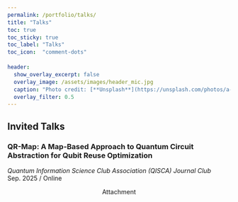 ```yaml
---
permalink: /portfolio/talks/
title: "Talks"
toc: true
toc_sticky: true
toc_label: "Talks"
toc_icon:  "comment-dots"

header:
  show_overlay_excerpt: false
  overlay_image: /assets/images/header_mic.jpg
  caption: "Photo credit: [**Unsplash**](https://unsplash.com/photos/a-microphone-that-is-sitting-on-a-stand-ekHSHvgr27k)"
  overlay_filter: 0.5
---
```


## Invited Talks

### QR-Map: A Map-Based Approach to Quantum Circuit Abstraction for Qubit Reuse Optimization <a href="/portfolio/publications/#qr-map-a-map-based-approach-to-quantum-circuit-abstraction-for-qubit-reuse-optimization-"><i class="fa fa-hashtag" title="Publication"></i></a>

*Quantum Information Science Club Association (QISCA) Journal Club*
<br>Sep. 2025 / Online

<div style="text-align: center;">
  <a class="btn btn--info" onclick="toggleContent(this)">
      <i class="toggle-icon" data-feather="chevron-right" style="vertical-align: middle; width: 1.5em; height:1.5em;"></i>Attachment
  </a>
</div>
<div class="attachment" style="display: none;">
  <img src="/assets/images/talks_qisca_jc.png" alt="QISCA Journal Club Poster"/>
</div>